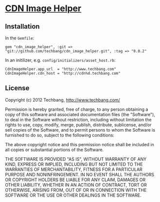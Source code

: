 # [CDN Image Helper](https://github.com/techbang/cdn_image_helper)

## Installation

In the `Gemfile`:

    gem "cdn_image_helper", :git => "git://github.com/techbang/cdn_image_helper.git", :tag => "0.0.2" 

In an initilizer, e.g. `config/initializers/asset_host.rb`:

    CdnImageHelper.app_url  = "http://www.techbang.com"
    CdnImageHelper.cdn_host = "http://cdn%d.techbang.com"

## License

Copyright (c) 2012 Techbang, http://www.techbang.com/

Permission is hereby granted, free of charge, to any person obtaining a copy of this software and associated documentation files (the "Software"), to deal in the Software without restriction, including without limitation the rights to use, copy, modify, merge, publish, distribute, sublicense, and/or sell copies of the Software, and to permit persons to whom the Software is furnished to do so, subject to the following conditions:

The above copyright notice and this permission notice shall be included in all copies or substantial portions of the Software.

THE SOFTWARE IS PROVIDED "AS IS", WITHOUT WARRANTY OF ANY KIND, EXPRESS OR IMPLIED, INCLUDING BUT NOT LIMITED TO THE WARRANTIES OF MERCHANTABILITY, FITNESS FOR A PARTICULAR PURPOSE AND NONINFRINGEMENT. IN NO EVENT SHALL THE AUTHORS OR COPYRIGHT HOLDERS BE LIABLE FOR ANY CLAIM, DAMAGES OR OTHER LIABILITY, WHETHER IN AN ACTION OF CONTRACT, TORT OR OTHERWISE, ARISING FROM, OUT OF OR IN CONNECTION WITH THE SOFTWARE OR THE USE OR OTHER DEALINGS IN THE SOFTWARE.

